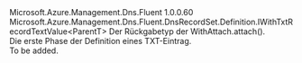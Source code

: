 <Type Name="ITxtRecordSetBlank&lt;ParentT&gt;" FullName="Microsoft.Azure.Management.Dns.Fluent.DnsRecordSet.Definition.ITxtRecordSetBlank&lt;ParentT&gt;">
  <TypeSignature Language="C#" Value="public interface ITxtRecordSetBlank&lt;ParentT&gt; : Microsoft.Azure.Management.Dns.Fluent.DnsRecordSet.Definition.IWithTxtRecordTextValue&lt;ParentT&gt;" />
  <TypeSignature Language="ILAsm" Value=".class public interface auto ansi abstract ITxtRecordSetBlank`1&lt;ParentT&gt; implements class Microsoft.Azure.Management.Dns.Fluent.DnsRecordSet.Definition.IWithTxtRecordTextValue`1&lt;!ParentT&gt;" />
  <TypeSignature Language="DocId" Value="T:Microsoft.Azure.Management.Dns.Fluent.DnsRecordSet.Definition.ITxtRecordSetBlank`1" />
  <TypeSignature Language="VB.NET" Value="Public Interface ITxtRecordSetBlank(Of ParentT)&#xA;Implements IWithTxtRecordTextValue(Of ParentT)" />
  <TypeSignature Language="F#" Value="type ITxtRecordSetBlank&lt;'ParentT&gt; = interface&#xA;    interface IWithTxtRecordTextValue&lt;'ParentT&gt;" />
  <AssemblyInfo>
    <AssemblyName>Microsoft.Azure.Management.Dns.Fluent</AssemblyName>
    <AssemblyVersion>1.0.0.60</AssemblyVersion>
  </AssemblyInfo>
  <TypeParameters>
    <TypeParameter Name="ParentT" />
  </TypeParameters>
  <Interfaces>
    <Interface>
      <InterfaceName>Microsoft.Azure.Management.Dns.Fluent.DnsRecordSet.Definition.IWithTxtRecordTextValue&lt;ParentT&gt;</InterfaceName>
    </Interface>
  </Interfaces>
  <Docs>
    <typeparam name="ParentT">Der Rückgabetyp der WithAttach.attach().</typeparam>
    <summary>
            Die erste Phase der Definition eines TXT-Eintrag.
            </summary>
    <remarks>To be added.</remarks>
  </Docs>
  <Members />
</Type>